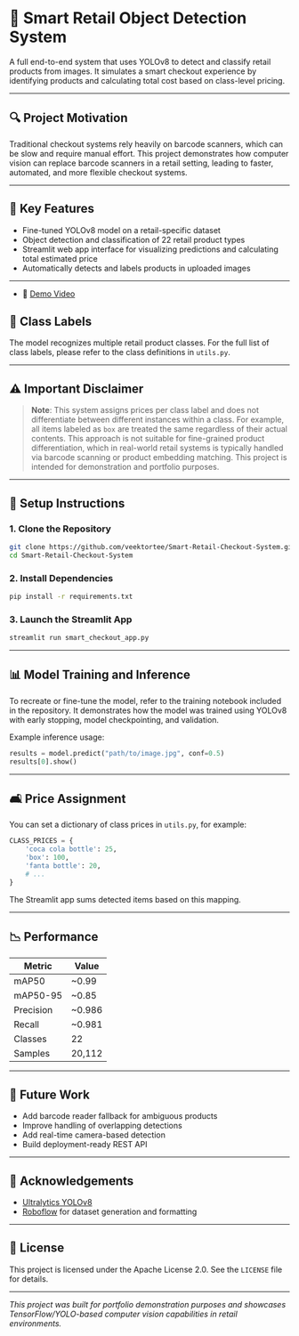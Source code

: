 # 🛒 Smart Retail Object Detection System

A full end-to-end system that uses YOLOv8 to detect and classify retail products from images. It simulates a smart checkout experience by identifying products and calculating total cost based on class-level pricing.

---

## 🔍 Project Motivation

Traditional checkout systems rely heavily on barcode scanners, which can be slow and require manual effort. This project demonstrates how computer vision can replace barcode scanners in a retail setting, leading to faster, automated, and more flexible checkout systems.

---

## 🧠 Key Features

* Fine-tuned YOLOv8 model on a retail-specific dataset
* Object detection and classification of 22 retail product types
* Streamlit web app interface for visualizing predictions and calculating total estimated price
* Automatically detects and labels products in uploaded images

---

* 🔗 [Demo Video](https://youtu.be/VVNP3Kgs00I)


## 📃 Class Labels

The model recognizes multiple retail product classes. For the full list of class labels, please refer to the class definitions in `utils.py`.

---

## ⚠️ Important Disclaimer

> **Note**: This system assigns prices per class label and does not differentiate between different instances within a class. For example, all items labeled as `box` are treated the same regardless of their actual contents. This approach is not suitable for fine-grained product differentiation, which in real-world retail systems is typically handled via barcode scanning or product embedding matching. This project is intended for demonstration and portfolio purposes.

---

## 🚀 Setup Instructions

### 1. Clone the Repository

```bash
git clone https://github.com/veektortee/Smart-Retail-Checkout-System.git
cd Smart-Retail-Checkout-System
```

### 2. Install Dependencies

```bash
pip install -r requirements.txt
```

### 3. Launch the Streamlit App

```bash
streamlit run smart_checkout_app.py
```

---

## 📊 Model Training and Inference

To recreate or fine-tune the model, refer to the training notebook included in the repository. It demonstrates how the model was trained using YOLOv8 with early stopping, model checkpointing, and validation.

Example inference usage:

```python
results = model.predict("path/to/image.jpg", conf=0.5)
results[0].show()
```

---

## 🛋️ Price Assignment

You can set a dictionary of class prices in `utils.py`, for example:

```python
CLASS_PRICES = {
    'coca cola bottle': 25,
    'box': 100,
    'fanta bottle': 20,
    # ...
}
```

The Streamlit app sums detected items based on this mapping.

---

## 📉 Performance

| Metric    | Value   |
| --------- | ------- |
| mAP50     | \~0.99  |
| mAP50-95  | \~0.85  |
| Precision | \~0.986 |
| Recall    | \~0.981 |
| Classes   | 22      |
| Samples   | 20,112  |

---

## 🚤 Future Work

* Add barcode reader fallback for ambiguous products
* Improve handling of overlapping detections
* Add real-time camera-based detection
* Build deployment-ready REST API

---

## 🙌 Acknowledgements

* [Ultralytics YOLOv8](https://github.com/ultralytics/ultralytics)
* [Roboflow](https://roboflow.com/) for dataset generation and formatting

---

## 🪪 License

This project is licensed under the Apache License 2.0. See the `LICENSE` file for details.

---


*This project was built for portfolio demonstration purposes and showcases TensorFlow/YOLO-based computer vision capabilities in retail environments.*
